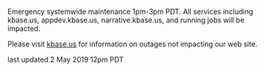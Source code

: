 Emergency systemwide maintenance 1pm-3pm PDT.  All services including kbase.us, appdev.kbase.us, narrative.kbase.us, and running jobs will be impacted.

Please visit <a href="https://kbase.us">kbase.us</a> for information on outages not impacting our web site.

last updated 2 May 2019 12pm PDT
